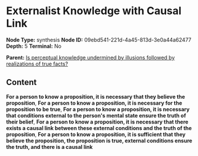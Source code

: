 # Externalist Knowledge with Causal Link

**Node Type:** synthesis
**Node ID:** 09ebd541-221d-4a45-813d-3e0a44a62477
**Depth:** 5
**Terminal:** No

**Parent:** [Is perceptual knowledge undermined by illusions followed by realizations of true facts?](is-perceptual-knowledge-undermined-by-illusions-followed-by-realizations-of-true-facts-antithesis-2f163b4d-c4d8-4b68-9f13-12425dd9c273.md)

## Content

**For a person to know a proposition, it is necessary that they believe the proposition**, **For a person to know a proposition, it is necessary for the proposition to be true**, **For a person to know a proposition, it is necessary that conditions external to the person's mental state ensure the truth of their belief**, **For a person to know a proposition, it is necessary that there exists a causal link between these external conditions and the truth of the proposition**, **For a person to know a proposition, it is sufficient that they believe the proposition, the proposition is true, external conditions ensure the truth, and there is a causal link**
